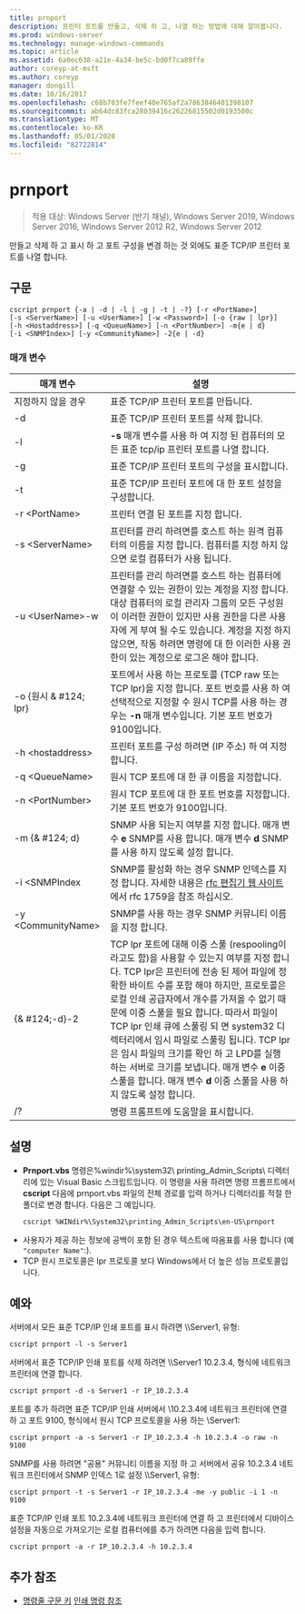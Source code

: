 ```yaml
---
title: prnport
description: 프린터 포트를 만들고, 삭제 하 고, 나열 하는 방법에 대해 알아봅니다.
ms.prod: windows-server
ms.technology: manage-windows-commands
ms.topic: article
ms.assetid: 6a0ec638-a21e-4a34-be5c-bd0f7ca89ffe
author: coreyp-at-msft
ms.author: coreyp
manager: dongill
ms.date: 10/16/2017
ms.openlocfilehash: c68b703fe7feef40e765af2a7863846401398107
ms.sourcegitcommit: ab64dc83fca28039416c26226815502d0193500c
ms.translationtype: MT
ms.contentlocale: ko-KR
ms.lasthandoff: 05/01/2020
ms.locfileid: "82722814"
---
```

# <a name="prnport"></a>prnport

> 적용 대상: Windows Server (반기 채널), Windows Server 2019, Windows Server 2016, Windows Server 2012 R2, Windows Server 2012

만들고 삭제 하 고 표시 하 고 포트 구성을 변경 하는 것 외에도 표준 TCP/IP 프린터 포트를 나열 합니다.

## <a name="syntax"></a>구문
```
cscript prnport {-a | -d | -l | -g | -t | -?} [-r <PortName>] 
[-s <ServerName>] [-u <UserName>] [-w <Password>] [-o {raw | lpr}] 
[-h <Hostaddress>] [-q <QueueName>] [-n <PortNumber>] -m{e | d} 
[-i <SNMPIndex>] [-y <CommunityName>] -2{e | -d}
```

### <a name="parameters"></a>매개 변수

|          매개 변수           |                                                                                                                                                                                                                                                                                                     설명                                                                                                                                                                                                                                                                                                      |
|------------------------------|----------------------------------------------------------------------------------------------------------------------------------------------------------------------------------------------------------------------------------------------------------------------------------------------------------------------------------------------------------------------------------------------------------------------------------------------------------------------------------------------------------------------------------------------------------------------------------------------------------------------|
|              지정하지 않을 경우              |                                                                                                                                                                                                                                                                                       표준 TCP/IP 프린터 포트를 만듭니다.                                                                                                                                                                                                                                                                                        |
|              -d              |                                                                                                                                                                                                                                                                                       표준 TCP/IP 프린터 포트를 삭제 합니다.                                                                                                                                                                                                                                                                                        |
|              -l              |                                                                                                                                                                                                                                                             **-s** 매개 변수를 사용 하 여 지정 된 컴퓨터의 모든 표준 tcp/ip 프린터 포트를 나열 합니다.                                                                                                                                                                                                                                                             |
|              -g              |                                                                                                                                                                                                                                                                            표준 TCP/IP 프린터 포트의 구성을 표시합니다.                                                                                                                                                                                                                                                                             |
|              -t              |                                                                                                                                                                                                                                                                           표준 TCP/IP 프린터 포트에 대 한 포트 설정을 구성합니다.                                                                                                                                                                                                                                                                           |
|        -r \<PortName>        |                                                                                                                                                                                                                                                                                프린터 연결 된 포트를 지정 합니다.                                                                                                                                                                                                                                                                                 |
|       -s \<ServerName>       |                                                                                                                                                                                                                               프린터를 관리 하려면를 호스트 하는 원격 컴퓨터의 이름을 지정 합니다. 컴퓨터를 지정 하지 않으면 로컬 컴퓨터가 사용 됩니다.                                                                                                                                                                                                                                |
| -u \<UserName>-w<Password> |                                                                                                              프린터를 관리 하려면를 호스트 하는 컴퓨터에 연결할 수 있는 권한이 있는 계정을 지정 합니다. 대상 컴퓨터의 로컬 관리자 그룹의 모든 구성원이 이러한 권한이 있지만 사용 권한을 다른 사용자에 게 부여 될 수도 있습니다. 계정을 지정 하지 않으면, 작동 하려면 명령에 대 한 이러한 사용 권한이 있는 계정으로 로그온 해야 합니다.                                                                                                               |
|     -o {원시 & #124; lpr}      |                                                                                                                                                                                                              포트에서 사용 하는 프로토콜 (TCP raw 또는 TCP lpr)을 지정 합니다. 포트 번호를 사용 하 여 선택적으로 지정할 수 원시 TCP를 사용 하는 경우는 **-n** 매개 변수입니다. 기본 포트 번호가 9100입니다.                                                                                                                                                                                                              |
|      -h \<hostaddress>       |                                                                                                                                                                                                                                                                   프린터 포트를 구성 하려면 (IP 주소) 하 여 지정 합니다.                                                                                                                                                                                                                                                                    |
|       -q \<QueueName>        |                                                                                                                                                                                                                                                                                     원시 TCP 포트에 대 한 큐 이름을 지정합니다.                                                                                                                                                                                                                                                                                     |
|       -n \<PortNumber>       |                                                                                                                                                                                                                                                                    원시 TCP 포트에 대 한 포트 번호를 지정합니다. 기본 포트 번호가 9100입니다.                                                                                                                                                                                                                                                                    |
|        -m {& #124; d}        |                                                                                                                                                                                                                                                       SNMP 사용 되는지 여부를 지정 합니다. 매개 변수 **e** SNMP를 사용 합니다. 매개 변수 **d** SNMP를 사용 하지 않도록 설정 합니다.                                                                                                                                                                                                                                                        |
|        -i \<SNMPIndex        |                                                                                                                                                                                                                             SNMP를 활성화 하는 경우 SNMP 인덱스를 지정 합니다. 자세한 내용은 [rfc 편집기 웹 사이트](https://go.microsoft.com/fwlink/?LinkId=569)에서 rfc 1759을 참조 하십시오.                                                                                                                                                                                                                              |
|     -y \<CommunityName>      |                                                                                                                                                                                                                                                                                SNMP를 사용 하는 경우 SNMP 커뮤니티 이름을 지정 합니다.                                                                                                                                                                                                                                                                                |
|       {& #124;-d}-2        | TCP lpr 포트에 대해 이중 스풀 (respooling이 라고도 함)을 사용할 수 있는지 여부를 지정 합니다. TCP lpr은 프린터에 전송 된 제어 파일에 정확한 바이트 수를 포함 해야 하지만, 프로토콜은 로컬 인쇄 공급자에서 개수를 가져올 수 없기 때문에 이중 스풀을 필요 합니다. 따라서 파일이 TCP lpr 인쇄 큐에 스풀링 되 면 system32 디렉터리에서 임시 파일로 스풀링 됩니다. TCP lpr은 임시 파일의 크기를 확인 하 고 LPD를 실행 하는 서버로 크기를 보냅니다. 매개 변수 **e** 이중 스풀을 합니다. 매개 변수 **d** 이중 스풀을 사용 하지 않도록 설정 합니다. |
|              /?              |                                                                                                                                                                                                                                                                                         명령 프롬프트에 도움말을 표시합니다.                                                                                                                                                                                                                                                                                         |

## <a name="remarks"></a>설명
-   **Prnport.vbs** 명령은%windir%\system32\ printing_Admin_Scripts\\ <language> 디렉터리에 있는 Visual Basic 스크립트입니다. 이 명령을 사용 하려면 명령 프롬프트에서 **cscript** 다음에 prnport.vbs 파일의 전체 경로를 입력 하거나 디렉터리를 적절 한 폴더로 변경 합니다. 다음은 그 예입니다. 
    ```
    cscript %WINdir%\System32\printing_Admin_Scripts\en-US\prnport
    ```
-   사용자가 제공 하는 정보에 공백이 포함 된 경우 텍스트에 따옴표를 사용 합니다 (예 `"computer Name"`:).
-   TCP 원시 프로토콜은 lpr 프로토콜 보다 Windows에서 더 높은 성능 프로토콜입니다.

## <a name="examples"></a><a name="BKMK_examples"></a>예와
서버에서 모든 표준 TCP/IP 인쇄 포트를 표시 하려면 \\\Server1, 유형:
```
cscript prnport -l -s Server1
```
서버에서 표준 TCP/IP 인쇄 포트를 삭제 하려면 \\\Server1 10.2.3.4, 형식에 네트워크 프린터에 연결 합니다.
```
cscript prnport -d -s Server1 -r IP_10.2.3.4
```
포트를 추가 하려면 표준 TCP/IP 인쇄 서버에서 \\10.2.3.4에 네트워크 프린터에 연결 하 고 포트 9100, 형식에서 원시 TCP 프로토콜을 사용 하는 \Server1:
```
cscript prnport -a -s Server1 -r IP_10.2.3.4 -h 10.2.3.4 -o raw -n 9100
```
SNMP를 사용 하려면 "공용" 커뮤니티 이름을 지정 하 고 서버에서 공유 10.2.3.4 네트워크 프린터에서 SNMP 인덱스 1로 설정 \\\Server1, 유형:
```
cscript prnport -t -s Server1 -r IP_10.2.3.4 -me -y public -i 1 -n 9100
```
표준 TCP/IP 인쇄 포트 10.2.3.4에 네트워크 프린터에 연결 하 고 프린터에서 디바이스 설정을 자동으로 가져오기는 로컬 컴퓨터에를 추가 하려면 다음을 입력 합니다.
```
cscript prnport -a -r IP_10.2.3.4 -h 10.2.3.4
```

## <a name="additional-references"></a>추가 참조
- [명령줄 구문 키](command-line-syntax-key.md)
[인쇄 명령 참조](print-command-reference.md)
